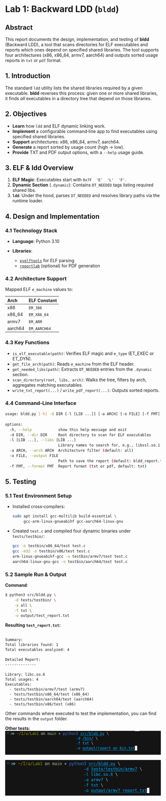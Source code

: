
# Lab 1: Backward LDD (`bldd`)

## Abstract

This report documents the design, implementation, and testing of **bldd** (Backward LDD), a tool that scans directories for ELF executables and reports which ones depend on specified shared libraries. The tool supports four architectures (x86, x86\_64, armv7, aarch64) and outputs sorted usage reports in `txt` or `pdf` format.

## 1. Introduction

The standard `ldd` utility lists the shared libraries required by a given executable. **bldd** reverses this process: given one or more shared libraries, it finds *all* executables in a directory tree that depend on those libraries.

## 2. Objectives

* **Learn** how `ldd` and ELF dynamic linking work.
* **Implement** a configurable command‑line app to find executables using specified shared libraries.
* **Support** architectures: x86, x86\_64, armv7, aarch64.
* **Generate** a report sorted by usage count (high → low).
* **Provide** TXT and PDF output options, with a `--help` usage guide.

## 3. ELF & ldd Overview

1. **ELF Magic**: Executables start with `0x7F  'E'  'L'  'F'`.
2. **Dynamic Section** (`.dynamic`): Contains `DT_NEEDED` tags listing required shared libs.
3. **`ldd`**: Under the hood, parses `DT_NEEDED` and resolves library paths via the runtime loader.

## 4. Design and Implementation

### 4.1 Technology Stack

* **Language**: Python 3.10
* **Libraries**:

  * [`pyelftools`](https://github.com/eliben/pyelftools) for ELF parsing
  * [`reportlab`](https://www.reportlab.com/) (optional) for PDF generation

### 4.2 Architecture Support

Mapped ELF `e_machine` values to:

| Arch    | ELF Constant |
| :------ | :----------- |
| x86     | `EM_386`     |
| x86\_64 | `EM_X86_64`  |
| armv7   | `EM_ARM`     |
| aarch64 | `EM_AARCH64` |

### 4.3 Key Functions

* `is_elf_executable(path)`: Verifies ELF magic and `e_type` (ET\_EXEC or ET\_DYN).
* `get_file_arch(path)`: Reads `e_machine` from the ELF header.
* `get_needed_libs(path)`: Extracts `DT_NEEDED` entries from the `.dynamic` section.
* `scan_directory(root, libs, arch)`: Walks the tree, filters by arch, aggregates matching executables.
* `write_txt_report(...)` / `write_pdf_report(...)`: Outputs sorted reports.

### 4.4 Command‑Line Interface

```bash
usage: bldd.py [-h] -d DIR [-l [LIB ...]] [-a ARCH] [-o FILE] [-f FMT]

options:
  -h, --help            show this help message and exit
  -d DIR, --dir DIR     Root directory to scan for ELF executables
  -l [LIB ...], --libs [LIB ...]
                        Library names to search for, e.g., libssl.so.1.1. If not specified, all libraries will be reported.
  -a ARCH, --arch ARCH  Architecture filter (default: all)
  -o FILE, --output FILE
                        Path to save the report (default: bldd_report.txt)
  -f FMT, --format FMT  Report format (txt or pdf, default: txt)
```

## 5. Testing

### 5.1 Test Environment Setup

* Installed cross‑compilers:

  ```bash
  sudo apt install gcc-multilib build-essential \
       gcc-arm-linux-gnueabihf gcc-aarch64-linux-gnu
  ```
* Created `test.c` and compiled four dynamic binaries under `tests/testbin/`:

  ```bash
  gcc -o testbin/x86_64/test test.c
  gcc -m32 -o testbin/x86/test test.c
  arm-linux-gnueabihf-gcc -o testbin/armv7/test test.c
  aarch64-linux-gnu-gcc -o testbin/aarch64/test test.c
  ```

### 5.2 Sample Run & Output

**Command**:

```bash
$ python3 src/bldd.py \
    -d tests/testbin/ \
    -a all \
    -f txt \
    -o output/test_report.txt
```

**Resulting `test_report.txt`:**

```

Summary:
Total libraries found: 1
Total executables analyzed: 4

Detailed Report:
--------------

Library: libc.so.6
Total usages: 4
Executables:
  - tests/testbin/armv7/test (armv7)
  - tests/testbin/x86_64/test (x86_64)
  - tests/testbin/aarch64/test (aarch64)
  - tests/testbin/x86/test (x86)
```

Other commands where executed to test the implementation, you can find the results in the `output` folder.

**Other tests:**
![Screenshot of report](screenshots/report_on_bin.png)

![Screenshot of report](screenshots/armv7_report.png)
